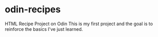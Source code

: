 # odin-recipes
HTML Recipe Project on Odin
This is my first project and the goal is to reinforce the basics I've just learned.

